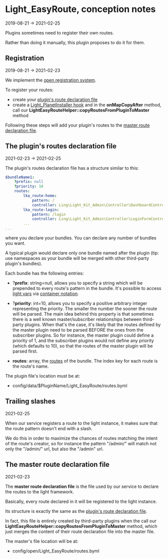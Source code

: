 Light_EasyRoute, conception notes
=================
2019-08-21 -> 2021-02-25


Plugins sometimes need to register their own routes.

Rather than doing it manually, this plugin proposes to do it for them.





Registration
---------
2019-08-21 -> 2021-02-23

We implement the [open registration system](https://github.com/lingtalfi/Light/blob/master/personal/mydoc/pages/design/open-vs-close-service-registration.md).

To register your routes:

- create your [plugin's route declaration file](#the-plugins-routes-declaration-file)
- create a [Light_PlanetInstaller hook](https://github.com/lingtalfi/Light_PlanetInstaller/blob/master/doc/pages/conception-notes.md#the-light_planetinstaller-hooks) and in the **onMapCopyAfter** method, call our **LightEasyRouteHelper::copyRoutesFromPluginToMaster** method



Following these steps will add your plugin's routes to the [master route declaration file](#the-master-route-declaration-file). 





The plugin's routes declaration file 
------------
2021-02-23 -> 2021-02-25


The plugin's routes declaration file has a structure similar to this:


````yaml
$bundleName1:
    ?prefix: null
    ?priority: 10
    routes:
        lka_route-home:
            pattern: /
            controller: Ling\Light_Kit_Admin\Controller\DashboardController->render
        lka_route-login:
            pattern: /login
            controller: Ling\Light_Kit_Admin\Controller\LoginFormController->render
        ...
...
````

where you declare your bundles.
You can declare any number of bundles you want.

A typical plugin would declare only one bundle named after the plugin (tip: use namespaces as your bundle will be merged with other third-party plugin's bundles).

Each bundle has the following entries:

- ?**prefix**: string=null, allows you to specify a string which will be prepended to every route's pattern in the bundle.
        It's possible to access [light vars](https://github.com/lingtalfi/Light_Vars/blob/master/doc/pages/conception-notes.md#light-variables) via [container notation](https://github.com/lingtalfi/Light/blob/master/personal/mydoc/pages/notation/container-notation.md).
- ?**priority**: int=10, allows you to specify a positive arbitrary integer representing the priority. The smaller the number the sooner the route will be parsed.
    The main idea behind this property is that sometimes there is a well known master/subscriber relationships between third-party plugins.
    When that's the case, it's likely that the routes defined by the master plugin need to be parsed BEFORE the ones from the subscriber plugins.
    So for instance, the master plugin could define a priority of 1, and the subscriber plugins would not define any priority (which defaults to 10),
    so that the routes of the master plugin will be parsed first.
  
- **routes**: array, the [routes](https://github.com/lingtalfi/Light/blob/master/personal/mydoc/pages/route.md) of the bundle.
    The index key for each route is the route's name.



The plugin file's location must be at:

- config/data/$PluginName/Light_EasyRoute/routes.byml




Trailing slashes
---------------
2021-02-25

When our service registers a route to the light instance, it makes sure that the route pattern doesn't end with a slash.

We do this in order to maximize the chances of routes matching the intent of the route's creator, so for instance
the pattern "/admin/" will match not only the "/admin/" url, but also the "/admin" url.












The master route declaration file
---------
2021-02-23



The **master route declaration file** is the file used by our service to declare the routes to the light framework.

Basically, every route declared in it will be registered to the light instance.


Its structure is exactly the same as the [plugin's route declaration file](#the-plugins-routes-declaration-file).

In fact, this file is entirely created by third-party plugins when the call our **LightEasyRouteHelper::copyRoutesFromPluginToMaster** method,
which just merges the content of their route declaration file into the master file.


The master's file location will be at:

- config/open/Light_EasyRoute/routes.byml




